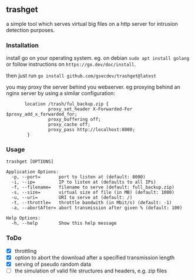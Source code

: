 ## trashget

a simple tool which serves virtual big files on a http server for intrusion detection purposes.

### Installation
install go on your operating system. eg. on debian `sudo apt install golang` or follow instructions on `https://go.dev/doc/install`.

then just run `go install github.com/gsecdev/trashget@latest`

you may proxy the server behind you webserver. eg proxying behind an nginx server by using a similar configuration:

```
       location /trash/ful_backup.zip {
                proxy_set_header X-Forwarded-For $proxy_add_x_forwarded_for;
                proxy_buffering off;
                proxy_cache off;
                proxy_pass http://localhost:8000;
        }
```

### Usage
```
trashget [OPTIONS]

Application Options:
  -p, --port=       port to listen at (default: 8000)
  -i, --ip=         IP to listen at (defaults to all IPs)
  -f, --filename=   filename to serve (default: full_backup.zip)
  -s, --size=       virtual size of file (in MB) (default: 1000)
  -u, --uri=        URI to serve at (default: /)
  -t, --throttle=   throttle bandwith (in Mbit/s) (default: -1)
  -a, --abortAfter= abort transmission after given % (default: 100)

Help Options:
  -h, --help        Show this help message
```

### ToDo
- [x] throttling
- [x] option to abort the download after a specified transmission length
- [x] serving of pseudo random data
- [ ] the simulation of valid file structures and headers, e.g. zip files
